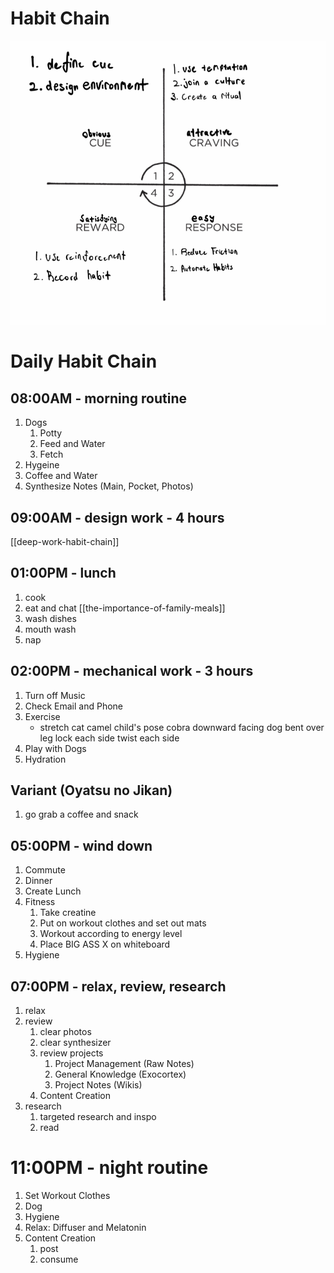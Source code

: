 # Habit Chain
![](../images/habit-loop.png)

# Daily Habit Chain
## 08:00AM - morning routine
1. Dogs
    1. Potty
    2. Feed and Water
    3. Fetch
2. Hygeine
3. Coffee and Water
4. Synthesize Notes (Main, Pocket, Photos)

## 09:00AM - design work - 4 hours
[[deep-work-habit-chain]]

## 01:00PM - lunch
1. cook
2. eat and chat [[the-importance-of-family-meals]]
3. wash dishes
4. mouth wash
5. nap

## 02:00PM - mechanical work - 3 hours
1. Turn off Music
2. Check Email and Phone
3. Exercise
    - stretch
        cat camel
        child's pose
        cobra
        downward facing dog
        bent over
        leg lock each side
        twist each side
4. Play with Dogs
5. Hydration

## Variant (Oyatsu no Jikan)
1. go grab a coffee and snack

## 05:00PM - wind down
1. Commute
2. Dinner
3. Create Lunch
4. Fitness
    1. Take creatine
    2. Put on workout clothes and set out mats
    3. Workout according to energy level
    4. Place BIG ASS X on whiteboard
5. Hygiene

## 07:00PM - relax, review, research
1. relax
2. review
    1. clear photos
    2. clear synthesizer
    3. review projects
        1. Project Management (Raw Notes)
        2. General Knowledge (Exocortex)
        3. Project Notes (Wikis)
    4. Content Creation
3. research
    1. targeted research and inspo
    2. read

# 11:00PM - night routine
1. Set Workout Clothes
2. Dog
3. Hygiene
4. Relax: Diffuser and Melatonin
5. Content Creation
    1. post 
    2. consume